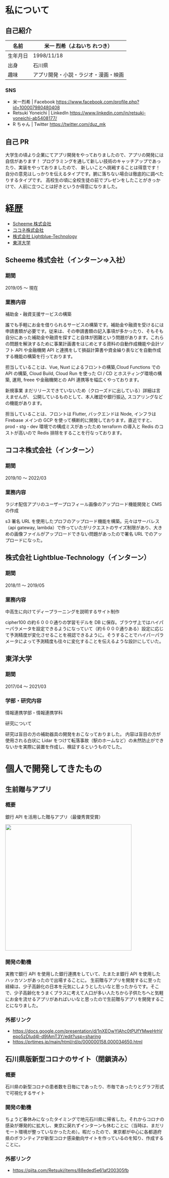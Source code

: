 # 私について

## 自己紹介

| 名前     | 米一 烈希（よねいち れつき）         |
| -------- | ------------------------------------ |
| 生年月日 | 1998/11/18                           |
| 出身     | 石川県                               |
| 趣味     | アプリ開発・小説・ラジオ・漫画・映画 |

### SNS

- 米一烈希 | Facebook https://www.facebook.com/profile.php?id=100007980480408
- Retsuki Yoneichi | LinkedIn https://www.linkedin.com/in/retsuki-yoneichi-ab5408177/
- R ちゃん | Twitter https://twitter.com/duz_mk

## 自己 PR

大学生の頃より企業にてアプリ開発をやっておりましたので、アプリの開発には自信があります！
プログラミングを通して新しい技術のキャッチアップであったり、実装をやっておりましたので、
新しいことへ挑戦することは得意です！自分の意見はしっかりを伝えるタイプです。腑に落ちない場合は徹底的に調べたりするタイプです。
高校生の頃に全校生徒の前でプレゼンをしたことがきっかけで、人前に立つことは好きというか得意になりました。

# 経歴

- [Scheeme 株式会社](https://github.com/Retsuki/Profile/tree/main/career#scheeme-%E6%A0%AA%E5%BC%8F%E4%BC%9A%E7%A4%BE%E3%82%A4%E3%83%B3%E3%82%BF%E3%83%BC%E3%83%B3%E5%85%A5%E7%A4%BE)
- [ココネ株式会社](https://github.com/Retsuki/Profile/tree/main/career#%E3%82%B3%E3%82%B3%E3%83%8D%E6%A0%AA%E5%BC%8F%E4%BC%9A%E7%A4%BE%E3%82%A4%E3%83%B3%E3%82%BF%E3%83%BC%E3%83%B3)
- [株式会社 Lightblue-Technology](https://github.com/Retsuki/Profile/tree/main/career#%E6%A0%AA%E5%BC%8F%E4%BC%9A%E7%A4%BE-lightblue-technology%E3%82%A4%E3%83%B3%E3%82%BF%E3%83%BC%E3%83%B3)
- [東洋大学](https://github.com/Retsuki/Profile/tree/main/career#%E6%9D%B1%E6%B4%8B%E5%A4%A7%E5%AD%A6)

## Scheeme 株式会社（インターン=>入社）

### 期間

2019/05 〜 現在

### 業務内容

補助金・融資支援サービスの構築

誰でも手軽にお金を借りられるサービスの構築です。補助金や融資を受けるには申請書類が必要です。従来は、その申請書類の記入事項が多かったり、そもそも自分にあった補助金や融資を探すこと自体が困難という問題があります。これらの問題を解決するために事業計画書をはじめとする資料の自動作成機能や会計ソフト API や金融機関 API と連携をして損益計算書や資金繰り表などを自動作成する機能の構築を行っております。

担当していることは、Vue, Nuxt によるフロントの構築,Cloud Functions での API の構築, Cloud Build, Cloud Run を使った CI / CD とホスティング環境の構築, 運用, freee や金融機関との API 連携等を幅広くやっております。

新規事業
まだリリースできていないため（クローズドに出している）詳細は言えませんが、
公開しているものとして、本人確認や銀行振込, スコアリングなどの機能があります。

担当していることは、フロントは Flutter, バックエンドは Node, インフラは Firebase メインの GCP を使って横断的に開発しております。直近ですと、prod・stg・dev 環境での構成ミスがあったため terraform の導入と Redis のコストが高いので Redis 排除をすることを行なっております。

## ココネ株式会社（インターン）

### 期間

2019/10 〜 2022/03

### 業務内容

ラジオ配信アプリのユーザープロフィール画像のアップロード機能開発と CMS の作成

s3 署名 URL を使用したプロフのアップロード機能を構築。元々はサーバレス（api gateway, lambda）で作っていたがリクエストのサイズ制限があり、大きめの画像ファイルがアップロードできない問題があったので署名 URL でのアップロードになった。

## 株式会社 Lightblue-Technology（インターン）

### 期間

2018/11 〜 2019/05

### 業務内容

中高生に向けてディープラーニングを説明するサイト制作

cipher100 の約６０００通りの学習モデルを DB に保存。ブラウザ上ではハイパーパラメータを設定できるようになっていて（約６０００通りある）設定に応じて予測精度が変化させることを視認できるように。そうすることでハイパーパラメータによって予測精度も往々に変化することを伝えるような設計にしていた。

## 東洋大学

### 期間

2017/04 〜 2021/03

### 学部・研究内容

情報連携学部・情報連携学科

研究について

研究は盲目の方の補助器具の開発をおこなっておりました。
内容は盲目の方が使用される白状に Lidar をつけて転落事故（駅のホームなど）の未然防止ができないかを実際に装置を作成し、検証するというものでした。

# 個人で開発してきたもの

## 生前贈与アプリ

### 概要

銀行 API を活用した贈与アプリ（最優秀賞受賞）

<img width="400" src="https://prcdn.freetls.fastly.net/release_image/34650/158/34650-158-807226bbf4407f70d07f6e5057dc9d45-816x544.jpg?format=jpeg&auto=webp&quality=85&width=1950&height=1350&fit=bounds" />

### 開発の動機

実務で銀行 API を使用した銀行連携をしていて、たまたま銀行 API を使用したハッカソンがあったので出場することに。
生前贈与アプリを開発するに至った経緯は、少子高齢化の日本を元気にしようとしたいなと思ったからです。そこで、少子高齢化をうまくプラスに考えて人口が多い人たちから子供たちへと気軽にお金を流せるアプリがあればいいなと思ったので生前贈与アプリを開発することになりました。

### 外部リンク

- https://docs.google.com/presentation/d/1nXEOwYIAhc0tPUfYMweHrhVepo5zDlud4l-d9IAmT3Y/edit?usp=sharing
- https://prtimes.jp/main/html/rd/p/000000158.000034650.html

## 石川県版新型コロナのサイト（閉鎖済み）

### 概要

石川県の新型コロナの患者数を日毎にであったり、市毎であったりとグラフ形式で可視化するサイト

### 開発の動機

ちょうど春休みになったタイミングで地元石川県に帰省した。それからコロナの感染が爆発的に拡大し、東京に戻れずインターンも休むことに（当時は、まだリモート環境が整っていなかったため）。暇だったので、東京都が中心に各都道府県のボランティアが新型コロナ感染動向サイトを作っているのを知り、作成することに。

### 外部リンク

- https://qiita.com/Retsuki/items/88eded5e61af200305fb
